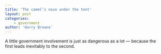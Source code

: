 ```yaml
---
title: 'The camel’s nose under the tent'
layout: post
categories:
    - government
author: 'Harry Browne'
---
```


A little government involvement is just as dangerous as a lot — because the first leads inevitably to the second.

<div class="grammarly-disable-indicator"></div>